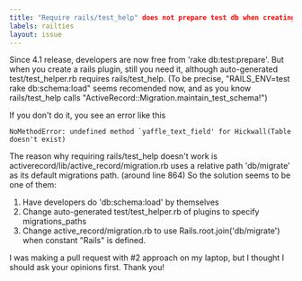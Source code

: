 ```yaml
---
title: "Require rails/test_help" does not prepare test db when creating a rails plugin
labels: railties
layout: issue
---
```


Since 4.1 release, developers are now free from 'rake db:test:prepare'.
But when you create a rails plugin, still you need it,
although auto-generated test/test_helper.rb requires rails/test_help.
(To be precise,  "RAILS_ENV=test rake db:schema:load" seems recomended now, and as you know rails/test_help calls "ActiveRecord::Migration.maintain_test_schema!")

If you don't do it, you see an error like this

```
NoMethodError: undefined method `yaffle_text_field' for Hickwall(Table doesn't exist)
```

The reason why requiring rails/test_help doesn't work is activerecord/lib/active_record/migration.rb uses a relative path 'db/migrate' as its default migrations path. (around line 864)
So the solution seems to be one of them:
1. Have developers do 'db:schema:load' by themselves
2. Change auto-generated test/test_helper.rb of plugins to specify migrations_paths
3. Change active_record/migration.rb to  use Rails.root.join('db/migrate') when constant "Rails" is defined.

I was making a pull request with #2 approach on my laptop, but I thought I should ask your opinions first.
Thank you!

